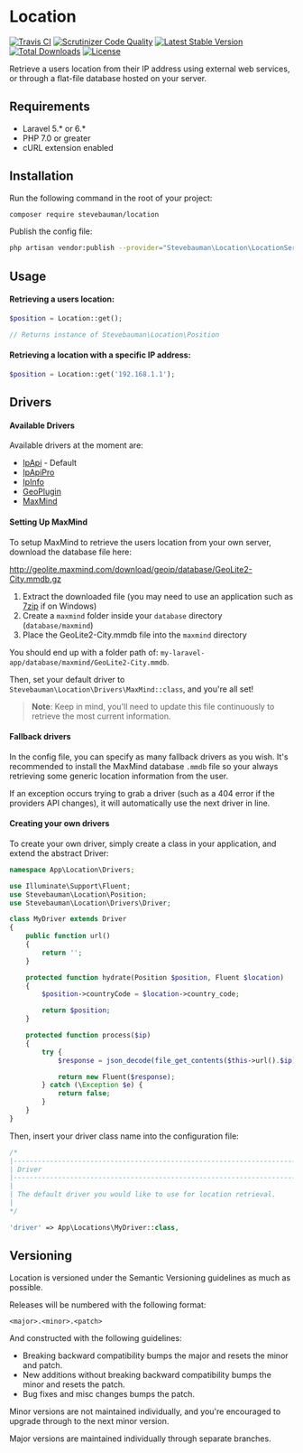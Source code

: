 # Location

[![Travis CI](https://img.shields.io/travis/stevebauman/location.svg?style=flat-square)](https://travis-ci.org/stevebauman/location)
[![Scrutinizer Code Quality](https://img.shields.io/scrutinizer/g/stevebauman/location.svg?style=flat-square)](https://scrutinizer-ci.com/g/stevebauman/location/?branch=master)
[![Latest Stable Version](https://img.shields.io/packagist/v/stevebauman/location.svg?style=flat-square)](https://packagist.org/packages/stevebauman/location)
[![Total Downloads](https://img.shields.io/packagist/dt/stevebauman/location.svg?style=flat-square)](https://packagist.org/packages/stevebauman/location)
[![License](https://img.shields.io/packagist/l/stevebauman/location.svg?style=flat-square)](https://packagist.org/packages/stevebauman/location)

Retrieve a users location from their IP address using external web services, or through a flat-file database hosted on your server.

## Requirements

- Laravel 5.* or 6.*
- PHP 7.0 or greater
- cURL extension enabled

## Installation

Run the following command in the root of your project:

```bash
composer require stevebauman/location
```

Publish the config file:

```bash
php artisan vendor:publish --provider="Stevebauman\Location\LocationServiceProvider"
```

## Usage

#### Retrieving a users location:

```php
$position = Location::get();

// Returns instance of Stevebauman\Location\Position
```

#### Retrieving a location with a specific IP address:

```php
$position = Location::get('192.168.1.1');
```

## Drivers

#### Available Drivers

Available drivers at the moment are:

- [IpApi](http://ip-api.com) - Default
- [IpApiPro](https://pro.ip-api.com)
- [IpInfo](https://ipinfo.io)
- [GeoPlugin](http://www.geoplugin.com)
- [MaxMind](https://www.maxmind.com/en/home)

#### Setting Up MaxMind

To setup MaxMind to retrieve the users location from your own server, download the database file here:

http://geolite.maxmind.com/download/geoip/database/GeoLite2-City.mmdb.gz

1. Extract the downloaded file (you may need to use an application such as [7zip](http://www.7-zip.org/download.html) if on Windows)
2. Create a `maxmind` folder inside your `database` directory (`database/maxmind`)
3. Place the GeoLite2-City.mmdb file into the `maxmind` directory

You should end up with a folder path of: `my-laravel-app/database/maxmind/GeoLite2-City.mmdb`.

Then, set your default driver to `Stevebauman\Location\Drivers\MaxMind::class`, and you're all set!

> **Note**: Keep in mind, you'll need to update this file continuously to retrieve the most current information.

#### Fallback drivers

In the config file, you can specify as many fallback drivers as you wish. It's recommended to install
the MaxMind database `.mmdb` file so your always retrieving some generic location information from the user.

If an exception occurs trying to grab a driver (such as a 404 error if the
providers API changes), it will automatically use the next driver in line.

#### Creating your own drivers

To create your own driver, simply create a class in your application, and extend the abstract Driver:

```php
namespace App\Location\Drivers;

use Illuminate\Support\Fluent;
use Stevebauman\Location\Position;
use Stevebauman\Location\Drivers\Driver;

class MyDriver extends Driver
{
    public function url()
    {
        return '';
    }

    protected function hydrate(Position $position, Fluent $location)
    {
        $position->countryCode = $location->country_code;

        return $position;
    }

    protected function process($ip)
    {
        try {
            $response = json_decode(file_get_contents($this->url().$ip), true);

            return new Fluent($response);
        } catch (\Exception $e) {
            return false;
        }
    }
}
```

Then, insert your driver class name into the configuration file:

```php
/*
|--------------------------------------------------------------------------
| Driver
|--------------------------------------------------------------------------
|
| The default driver you would like to use for location retrieval.
|
*/

'driver' => App\Locations\MyDriver::class,
```

## Versioning
Location is versioned under the Semantic Versioning guidelines as much as possible.

Releases will be numbered with the following format:

```
<major>.<minor>.<patch>
```

And constructed with the following guidelines:

- Breaking backward compatibility bumps the major and resets the minor and patch.
- New additions without breaking backward compatibility bumps the minor and resets the patch.
- Bug fixes and misc changes bumps the patch.

Minor versions are not maintained individually, and you're encouraged to upgrade through to the next minor version.

Major versions are maintained individually through separate branches.
